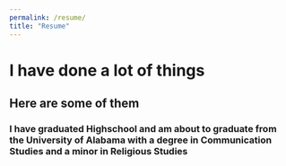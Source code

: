 ```yaml
---
permalink: /resume/
title: "Resume"
---
```

# I have done a lot of things
## Here are some of them
### I have graduated Highschool and am about to graduate from the University of Alabama with a degree in Communication Studies and a minor in Religious Studies